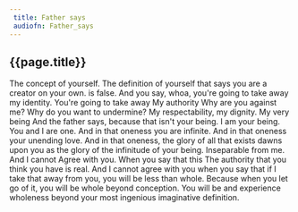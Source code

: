 ```yaml
---
 title: Father says
 audiofn: Father_says
---
```


## {{page.title}}

The concept of yourself. The definition of yourself that says you are a
creator on your own. is false. And you say, whoa, you're going to take
away my identity. You're going to take away My authority Why are you
against me? Why do you want to undermine? My respectability, my dignity.
My very being And the father says, because that isn't your being. I am
your being. You and I are one. And in that oneness you are infinite. And
in that oneness your unending love. And in that oneness, the glory of
all that exists dawns upon you as the glory of the infinitude of your
being. Inseparable from me. And I cannot Agree with you. When you say
that this The authority that you think you have is real. And I cannot
agree with you when you say that if I take that away from you, you will
be less than whole. Because when you let go of it, you will be whole
beyond conception. You will be and experience wholeness beyond your most
ingenious imaginative definition.

